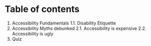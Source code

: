 # Table of contents

1. Accessibility Fundamentals
   1.1. Disability Etiquette
2. Accessibility Myths debunked
   2.1. Accessibility is expensive
   2.2. Accessibility is ugly
3. Quiz
